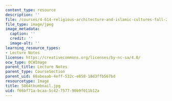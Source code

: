 ```yaml
---
content_type: resource
description: ''
file: /courses/4-614-religious-architecture-and-islamic-cultures-fall-2002/f66bf71abcaa5c42757790b9f011b12a_5064thumbnail.jpg
file_type: image/jpeg
image_metadata:
  caption: ''
  credit: ''
  image-alt: ''
learning_resource_types:
- Lecture Notes
license: https://creativecommons.org/licenses/by-nc-sa/4.0/
ocw_type: OCWImage
parent_title: Lecture Notes
parent_type: CourseSection
parent_uid: 68abeaab-4eff-532c-e858-18d3ffb567bd
resourcetype: Image
title: 5064thumbnail.jpg
uid: f66bf71a-bcaa-5c42-7577-90b9f011b12a
---
```

